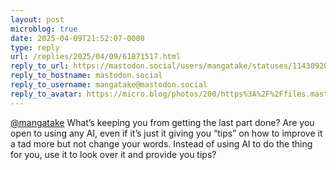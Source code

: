 ```yaml
---
layout: post
microblog: true
date: 2025-04-09T21:52:07-0000
type: reply
url: /replies/2025/04/09/61871517.html
reply_to_url: https://mastodon.social/users/mangatake/statuses/114309208595350655
reply_to_hostname: mastodon.social
reply_to_username: mangatake@mastodon.social
reply_to_avatar: https://micro.blog/photos/200/https%3A%2F%2Ffiles.mastodon.social%2Faccounts%2Favatars%2F114%2F173%2F065%2F093%2F931%2F236%2Foriginal%2F9da586dc14c621ee.jpg
---
```

<p><span class="h-card"><a href="https://micro.blog/mangatake@mastodon.social" class="u-url mention">@mangatake</a></span> What’s keeping you from getting the last part done? Are you open to using any AI, even if it’s just it giving you “tips” on how to improve it a tad more but not change your words. Instead of using AI to do the thing for you, use it to look over it and provide you tips?</p>
